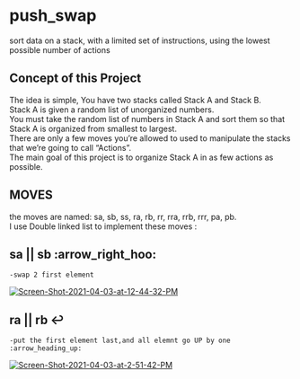 # push_swap
sort data on a stack, with a limited set of instructions, using the lowest possible number of actions

## Concept of this Project ##

 The idea is simple, You have two stacks called Stack A and Stack B. <br>
 Stack A is given a random list of unorganized numbers.  <br>
 You must take the random list of numbers in Stack A and sort them so that Stack A is organized from smallest to largest. <br> 
 There are only a few moves you’re allowed to used to manipulate the stacks that we’re going to call “Actions”.  <br>
 The main goal of this project is to organize Stack A in as few actions as possible. <br>

 ## MOVES ##

the moves are named:  sa, sb, ss, ra, rb, rr, rra, rrb, rrr, pa, pb.<br>
I use Double linked list to implement these moves :<br>

## sa || sb 	:arrow_right_hoo:  ##
    
    -swap 2 first element
    

<a href="https://ibb.co/wC6FY2V"><img src="https://i.ibb.co/828LXQq/Screen-Shot-2021-04-03-at-12-44-32-PM.png" alt="Screen-Shot-2021-04-03-at-12-44-32-PM" border="0"></a>
## ra || rb :leftwards_arrow_with_hook: ##
    -put the first element last,and all elemnt go UP by one :arrow_heading_up:
<a href="https://ibb.co/9ggTtbY"><img src="https://i.ibb.co/YQQkZcj/Screen-Shot-2021-04-03-at-2-51-42-PM.png" alt="Screen-Shot-2021-04-03-at-2-51-42-PM" border="0"></a>